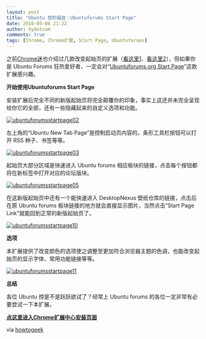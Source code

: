 ```yaml
---
layout: post
title: "Ubuntu 控的福音：Ubuntuforums Start Page"
date: 2010-05-08 21:22
author: hydotcom
comments: true
tags: [Chrome, Chrome扩展, Start Page, Ubuntuforums]
---
```

之前[Chrome迷](http://www.chromi.org)也介绍过几款改变起始页的扩展（[看这里1](http://www.chromi.org/archives/3873)、[看这里2](http://www.chromi.org/archives/2399)），但如果你是 Ubuntu Forums 狂热爱好者，一定会对“[Ubuntuforums.org Start Page](https://chrome.google.com/extensions/detail/bnchpofncccijfihoiomakhpfdmocpmn)”这款扩展感兴趣。

**开始使用Ubuntuforums Start Page**

安装扩展后完全不同的新版起始页将完全颠覆你的印象，事实上这还并未完全呈现给你它的全部，还有一些隐藏起来的自定义选项和功能。

<a href="http://img.chromi.org/2010/05/ubuntuforumsstartpage02.png">![](http://img.chromi.org/2010/05/ubuntuforumsstartpage02-550x445.png "ubuntuforumsstartpage02")</a>

左上角的“Ubuntu New Tab Page”是控制启动页内容的，条形工具栏按钮可以打开 RSS 种子、书签等等。

<a href="http://img.chromi.org/2010/05/ubuntuforumsstartpage03.png">![](http://img.chromi.org/2010/05/ubuntuforumsstartpage03.png "ubuntuforumsstartpage03")</a>

起始页大部分区域是快速进入 Ubuntu forums 相应板块的链接，点击每个按钮都将在新标签中打开对应的论坛版块。

<a href="http://img.chromi.org/2010/05/ubuntuforumsstartpage05.png">![](http://img.chromi.org/2010/05/ubuntuforumsstartpage05-544x550.png "ubuntuforumsstartpage05")</a>

在这新版起始页中还有一个能快速进入 DesktopNexus 壁纸仓库的链接，点击后在原 Ubuntu forums 板块链接的地方就会直接显示图片，当然点击“Start Page Link”就能回到正常的新版起始页了。<!--more-->

<a href="http://img.chromi.org/2010/05/ubuntuforumsstartpage10.png">![](http://img.chromi.org/2010/05/ubuntuforumsstartpage10-550x393.png "ubuntuforumsstartpage10")</a>

**选项**

本扩展提供了改变颜色的选项使之调整至更加符合浏览器主题的色调，也能改变起始页的显示字体、常用功能链接等等。

<a href="http://img.chromi.org/2010/05/ubuntuforumsstartpage11.png">![](http://img.chromi.org/2010/05/ubuntuforumsstartpage11.png "ubuntuforumsstartpage11")</a>

**总结**

各位 Ubuntu 控是不是跃跃欲试了？经常上 Ubuntu forums 的各位一定非常有必要尝试一下本扩展。

<a href="https://chrome.google.com/extensions/detail/bnchpofncccijfihoiomakhpfdmocpmn">**点这里进入Chrome扩展中心安装页面**</a>


via [howtogeek](http://www.howtogeek.com/howto/16441/turn-chromes-new-tab-page-into-a-ubuntu-forums-powerhouse/)

